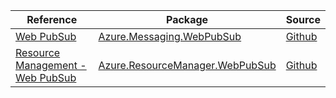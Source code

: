 | Reference | Package | Source |
|---|---|---|
|[Web PubSub](messaging.webpubsub-readme.md)|[Azure.Messaging.WebPubSub](https://www.nuget.org/packages/Azure.Messaging.WebPubSub)|[Github](https://github.com/Azure/azure-sdk-for-net/blob/main/sdk/webpubsub/Azure.Messaging.WebPubSub)|
|[Resource Management - Web PubSub](resourcemanager.webpubsub-readme.md)|[Azure.ResourceManager.WebPubSub](https://www.nuget.org/packages/Azure.ResourceManager.WebPubSub)|[Github](https://github.com/Azure/azure-sdk-for-net/blob/main/sdk/webpubsub/Azure.ResourceManager.WebPubSub)|
